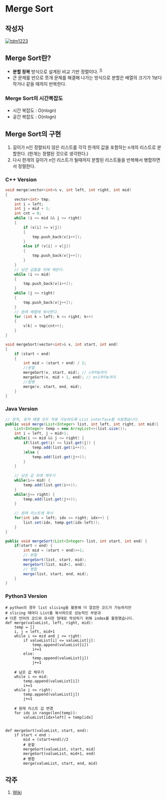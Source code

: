 # **Merge Sort**

## 작성자
[![tdm1223](https://avatars1.githubusercontent.com/u/21440957?s=100&v=4)](https://github.com/tdm1223)

## Merge Sort란?
- **분할 정복** 방식으로 설계된 비교 기반 정렬이다. <sup>[1)](#ref1)</sup>
- 큰 문제를 반으로 쪼개 문제를 해결해 나가는 방식으로 분할은 배열의 크기가 1보다 작거나 같을 때까지 반복한다.

### Merge Sort의 시간복잡도
- 시간 복잡도 : O(nlogn)
- 공간 복잡도 : O(nlogn)

## Merge Sort의 구현
1. 길이가 n인 정렬되지 않은 리스트를 각각 한개의 값을 포함하는 n개의 리스트로 분할한다. (한개는 정렬된 것으로 생각한다.)
2. 다시 한개의 길이가 n인 리스트가 될때까지 분할된 리스트들을 반복해서 병합하면서 정렬한다.

### C++ Version
```cpp
void merge(vector<int>& v, int left, int right, int mid)
{
    vector<int> tmp;
    int i = left;
    int j = mid + 1;
    int cnt = 0;
    while (i <= mid && j <= right)
    {
        if (v[i] <= v[j])
        {
            tmp.push_back(v[i++]);
        }
        else if (v[i] > v[j])
        {
            tmp.push_back(v[j++]);
        }
    }
    // 남은 값들을 뒤에 채운다.
    while (i <= mid)
    {
        tmp.push_back(v[i++]);
    }
    while (j <= right)
    {
        tmp.push_back(v[j++]);
    }
    // 원래 배열에 복사한다.
    for (int k = left; k <= right; k++)
    {
        v[k] = tmp[cnt++];
    }
}

void mergeSort(vector<int>& v, int start, int end)
{
    if (start < end)
    {
        int mid = (start + end) / 2;
        //분할
        mergeSort(v, start, mid); // s부터m까지
        mergeSort(v, mid + 1, end); // m+1부터e까지
        //합병
        merge(v, start, end, mid);
    }
}
```
### Java Version
```java
// 정적, 동적 배열 모두 적용 가능하도록 List interface를 사용했습니다.
public void merge(List<Integer> list, int left, int right, int mid){
	List<Integer> temp = new ArrayList<>(list.size());
	int i = left, j = mid+1;
	while(i <= mid && j <= right) {
		if(list.get(i) <= list.get(j)) {
			temp.add(list.get(i++));
		}else {
			temp.add(list.get(j++));
		}
	}
		
	// 남은 값 뒤에 채우기
	while(i<= mid) {
		temp.add(list.get(i++));
	}
	while(j<= right) {
		temp.add(list.get(j++));
	}
		
	// 원래 리스트에 복사
	for(int idx = left; idx <= right; idx++) {
		list.set(idx, temp.get(idx-left));
	}
}

public void mergeSort(List<Integer> list, int start, int end) {
	if(start < end) {
		int mid = (start + end)>>1;
		// 분할
		mergeSort(list, start, mid);
		mergeSort(list, mid+1, end);
		// 병합
		merge(list, start, end, mid);
	}
}
```

### Python3 Version
```python3
# python의 경우 list slicing을 활용해 더 깔끔한 코드가 가능하지만
# slicing 때마다 List를 복사하므로 성능적인 부분과
# 다른 언어의 코드와 유사한 형태로 작성하기 위해 index를 활용했습니다.
def merge(valueList, left, right, mid):
    temp = []
    i, j = left, mid+1
    while i <= mid and j <= right:
        if valueList[i] <= valueList[j]:
            temp.append(valueList[i])
            i+=1
        else:
            temp.append(valueList[j])
            j+=1
    
    # 남은 값 채우기
    while i <= mid:
        temp.append(valueList[i])
        i+=1
    while j <= right:
        temp.append(valueList[j])
        j+=1
    
    # 원래 리스트 값 변경
    for idx in range(len(temp)):
        valueList[idx+left] = temp[idx]


def mergeSort(valueList, start, end):
    if start < end :
        mid = (start+end)//2
        # 분할
        mergeSort(valueList, start, mid)
        mergeSort(valueList, mid+1, end)
        # 병합
        merge(valueList, start, end, mid)
```

## 각주
<a id="ref1">

1. [Wiki](https://ko.wikipedia.org/wiki/%ED%95%A9%EB%B3%91_%EC%A0%95%EB%A0%AC)

</a>
